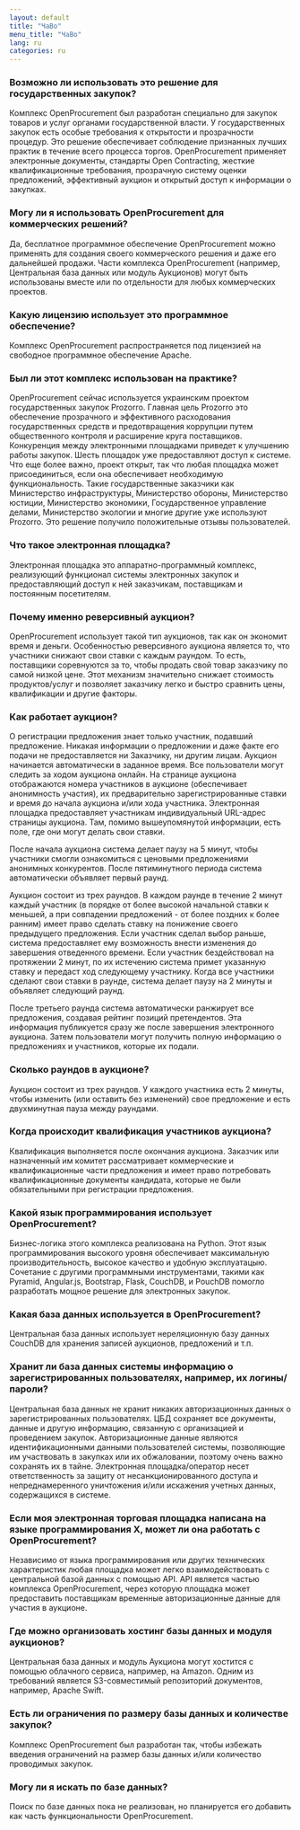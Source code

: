 ```yaml
---
layout: default
title: "ЧаВо"
menu_title: "ЧаВо"
lang: ru
categories: ru
---
```


### Возможно ли использовать это решение для государственных закупок?

Комплекс OpenProcurement был разработан специально для закупок товаров и услуг органами государственной власти. У государственных закупок есть особые требования к открытости и прозрачности процедур. Это решение обеспечивает соблюдение признанных лучших практик в течение всего процесса торгов. OpenProcurement применяет электронные документы, стандарты Open Contracting, жесткие квалификационные требования, прозрачную систему оценки предложений, эффективный аукцион и открытый доступ к информации о закупках.

### Могу ли я использовать OpenProcurement для коммерческих решений?

Да, бесплатное программное обеспечение OpenProcurement можно применять для создания своего коммерческого решения и даже его дальнейшей продажи. Части комплекса OpenProcurement (например, Центральная база данных или модуль Аукционов) могут быть использованы вместе или по отдельности для любых коммерческих проектов.

### Какую лицензию использует это программное обеспечение?

Комплекс OpenProcurement распространяется под лицензией на свободное программное обеспечение Apache.

### Был ли этот комплекс использован на практике?

OpenProcurement сейчас используется украинским проектом государственных закупок Prozorro. Главная цель Prozorro это обеспечение прозрачного и эффективного расходования государственных средств и предотвращения коррупции путем общественного контроля и расширение круга поставщиков. Конкуренция между электронными площадками приведет к улучшению работы закупок. Шесть площадок уже предоставляют доступ к системе. Что еще более важно, проект открыт, так что любая площадка может присоединиться, если она обеспечивает необходимую функциональность. Такие государственные заказчики как Министерство инфраструктуры, Министерство обороны, Министерство юстиции, Министерство экономики, Государственное управление делами, Министерство экологии и многие другие уже используют Prozorro. Это решение получило положительные отзывы пользователей.

### Что такое электронная площадка?

Электронная площадка это аппаратно-программный комплекс, реализующий функционал системы электронных закупок и предоставляющий доступ к ней заказчикам, поставщикам и постоянным посетителям.

### Почему именно реверсивный аукцион?

OpenProcurement использует такой тип аукционов, так как он экономит время и деньги. Особенностью реверсивного аукциона является то, что участники снижают свои ставки с каждым раундом. То есть, поставщики соревнуются за то, чтобы продать свой товар заказчику по самой низкой цене. Этот механизм значительно снижает стоимость продуктов/услуг и позволяет заказчику легко и быстро сравнить цены, квалификации и другие факторы.

### Как работает аукцион?

О регистрации предложения знает только участник, подавший предложение. Никакая информации о предложении и даже факте его подачи не предоставляется ни Заказчику, ни другим лицам. Аукцион начинается автоматически в заданное время. Все пользователи могут следить за ходом аукциона онлайн. На странице аукциона отображаются номера участников в аукционе (обеспечивает анонимность участия), их предварительно зарегистрированные ставки и время до начала аукциона и/или хода участника. Электронная площадка предоставляет участникам индивидуальный URL-адрес страницы аукциона. Там, помимо вышеупомянутой информации, есть поле, где они могут делать свои ставки.

После начала аукциона система делает паузу на 5 минут, чтобы участники смогли ознакомиться с ценовыми предложениями анонимных конкурентов. После пятиминутного периода система автоматически объявляет первый раунд.

Аукцион состоит из трех раундов. В каждом раунде в течение 2 минут каждый участник (в порядке от более высокой начальной ставки к меньшей, а при совпадении предложений - от более поздних к более ранним) имеет право сделать ставку на понижение своего предыдущего предложения. Если участник сделал выбор раньше, система предоставляет ему возможность внести изменения до завершения отведенного времени. Если участник бездействовал на протяжении 2 минут, по их истечению система примет указанную ставку и передаст ход следующему участнику. Когда все участники сделают свои ставки в раунде, система делает паузу на 2 минуты и объявляет следующий раунд.

После третьего раунда система автоматически ранжирует все предложения, создавая рейтинг позиций претендентов. Эта информация публикуется сразу же после завершения электронного аукциона. Затем пользователи могут получить полную информацию о предложениях и участников, которые их подали.

### Сколько раундов в аукционе?

Аукцион состоит из трех раундов. У каждого участника есть 2 минуты, чтобы изменить (или оставить без изменений) свое предложение и есть двухминутная пауза между раундами.

### Когда происходит квалификация участников аукциона?

Квалификация выполняется после окончания аукциона. Заказчик или назначенный им комитет рассматривает коммерческие и квалификационные части предложения и имеет право потребовать квалификационные документы кандидата, которые не были обязательными при регистрации предложения.

### Какой язык программирования использует OpenProcurement?

Бизнес-логика этого комплекса реализована на Python. Этот язык программирования высокого уровня обеспечивает максимальную производительность, высокое качество и удобную эксплуатацыю. Сочетание с другими программными инструментами, такими как Pyramid, Angular.js, Bootstrap, Flask, CouchDB, и PouchDB помогло разработать мощное решение для электронных закупок.

### Какая база данных используется в OpenProcurement?

Центральная база данных использует нереляционную базу данных CouchDB для хранения записей аукционов, предложений и т.п.

### Хранит ли база данных системы информацию о зарегистрированных пользователях, например, их логины/пароли?

Центральная база данных не хранит никаких авторизационных данных о зарегистрированных пользователях. ЦБД сохраняет все документы, данные и другую информацию, связанную с организацией и проведением закупок. Авторизационные данные являются идентификационными данными пользователей системы, позволяющие им участвовать в закупках или их обжаловании, поэтому очень важно сохранять их в тайне. Электронная площадка/оператор несет ответственность за защиту от несанкционированного доступа и непреднамеренного уничтожения и/или искажения учетных данных, содержащихся в системе.

### Если моя электронная торговая площадка написана на языке программирования X, может ли она работать с OpenProcurement?

Независимо от языка программирования или других технических характеристик любая площадка может легко взаимодействовать с центральной базой данных с помощью API. API является частью комплекса OpenProcurement, через которую площадка может предоставить поставщикам временные авторизационные данные для участия в аукционе.

### Где можно организовать хостинг базы данных и модуля аукционов?

Центральная база данных и модуль Аукциона могут хостится с помощью облачного сервиса, например, на Amazon. Одним из требований является S3-совместимый репозиторий документов, например, Apache Swift.

### Есть ли ограничения по размеру базы данных и количестве закупок?

Комплекс OpenProcurement был разработан так, чтобы избежать введения ограничений на размер базы данных и/или количество проводимых закупок.

### Могу ли я искать по базе данных?

Поиск по базе данных пока не реализован, но планируется его добавить как часть функциональности OpenProcurement.

